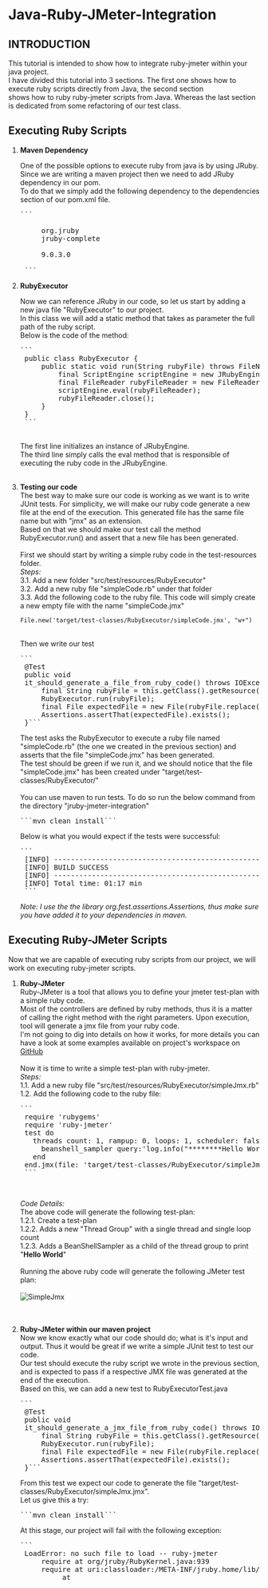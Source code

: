 # Java-Ruby-JMeter-Integration
INTRODUCTION
------------------------------------
This tutorial  is intended to show how to integrate ruby-jmeter within your java project.<br/>
I have divided this tutorial into 3 sections. The first one shows how to execute ruby scripts directly from Java, the second section <br/>
shows how to ruby ruby-jmeter scripts from Java. Whereas the last section is dedicated from some refactoring of our test class.<br/>

Executing Ruby Scripts
-------------------------------------

1. **Maven Dependency**

    One of the possible options to execute ruby from java is by using JRuby. <br/>
    Since we are writing a maven project then we need to add JRuby dependency in our pom. <br/>
    To do that we simply add the following dependency to the dependencies section of our pom.xml file.<br/>
    <pre>```
    <dependency>
        <groupId>org.jruby</groupId>
        <artifactId>jruby-complete</artifactId><br/>
        <version>9.0.3.0</version><br/>
    </dependency>```</pre>

2. **RubyExecutor**

    Now we can reference JRuby in our code, so let us start by adding a new java file "RubyExecutor" to our project.<br/> 
    In this class we will add a static method that takes as parameter the full path of the ruby script. <br/>
    Below is the code of the method: <br/>
    <pre>```
    public class RubyExecutor {
        public static void run(String rubyFile) throws FileNotFoundException, ScriptException {
            final ScriptEngine scriptEngine = new JRubyEngineFactory().getScriptEngine();
            final FileReader rubyFileReader = new FileReader(rubyFilePath);
            scriptEngine.eval(rubyFileReader);
            rubyFileReader.close();
        }
    }
    ```</pre>
    <br/>
    The first line initializes an instance of JRubyEngine.<br/>
    The third line simply calls the eval method that is responsible of executing the ruby code in the JRubyEngine.<br/><br/>   
       
3. **Testing our code** <br/>
    The best way to make sure our code is working as we want is to write JUnit tests. 
    For simplicity, we will make our ruby code generate a new file at the end of the execution. This generated file has the same file name but with "jmx" as an extension.<br/>
    Based on that we should make our test call the method RubyExecutor.run() and assert that a new file has been generated.<br/> <br/>
    First we should start by writing a simple ruby code in the test-resources folder. <br/>
    *Steps:* <br/>
        3.1. Add a new folder "src/test/resources/RubyExecutor"     
        3.2. Add a new ruby file "simpleCode.rb" under that folder <br/>
        3.3. Add the following code to the ruby file. This code will simply create a new empty file with the name "simpleCode.jmx" <br/>
        <pre>`File.new('target/test-classes/RubyExecutor/simpleCode.jmx', "w+")`</pre> 
    <br/>
    Then we write our test <br/>
    <pre>```
    @Test
    public void
    it_should_generate_a_file_from_ruby_code() throws IOException, ScriptException {
        final String rubyFile = this.getClass().getResource("/RubyExecutor/simpleCode.rb").getFile();
        RubyExecutor.run(rubyFile);
        final File expectedFile = new File(rubyFile.replace("rb", "jmx"));
        Assertions.assertThat(expectedFile).exists();
    }```</pre>
   
    The test asks the RubyExecutor to execute a ruby file named "simpleCode.rb" (the one we created in the previous section) and asserts that the file "simpleCode.jmx" has been generated.<br/>
    The test should be green if we run it, and we should notice that the file "simpleCode.jmx" has been created under "target/test-classes/RubyExecutor/"<br/><br/>
    You can use maven to run tests. To do so run the below command from the directory "jruby-jmeter-integration" <br/>
    <pre>```mvn clean install```</pre>
    Below is what you would expect if the tests were successful: <br/>
    <pre>```
    [INFO] ------------------------------------------------------------------------
    [INFO] BUILD SUCCESS
    [INFO] ------------------------------------------------------------------------
    [INFO] Total time: 01:17 min
    ```</pre>
    *Note: I use the the library org.fest.assertions.Assertions, thus make sure you have added it to your dependencies in maven.*

Executing Ruby-JMeter Scripts
-------------------------------------

Now that we are capable of executing ruby scripts from our project, we will work on executing ruby-jmeter scripts. 

1. **Ruby-JMeter**<br/>
    Ruby-JMeter is a tool that allows you to define your jmeter test-plan with a simple ruby code. <br/>
    Most of the controllers are defined by ruby methods, thus it is a matter of calling the right method with the right parameters. Upon execution, tool will generate a jmx file from your ruby code. <br/> 
    I'm not going to dig into details on how it works, for more details you can have a look at some examples available on project's workspace on [GitHub](https://github.com/flood-io/ruby-jmeter)   
    <br/>
    Now it is time to write a simple test-plan with ruby-jmeter.<br/>
    *Steps:* <br/>
        1.1. Add a new ruby file "src/test/resources/RubyExecutor/simpleJmx.rb" <br/>
        1.2. Add the following code to the ruby file: <br/>
    <pre>```
    require 'rubygems'
    require 'ruby-jmeter'   
    test do
      threads count: 1, rampup: 0, loops: 1, scheduler: false do
        beanshell_sampler query:'log.info("********Hello World********");'
      end
    end.jmx(file: 'target/test-classes/RubyExecutor/simpleJmx.jmx')
    ```</pre><br/>
    *Code Details:* <br/>
    The above code will generate the following test-plan:<br/>
    1.2.1. Create a test-plan<br/>
    1.2.2. Adds a new "Thread Group" with a single thread and single loop count<br/>
    1.2.3. Adds a BeanShellSampler as a child of the thread group to print "********Hello World********"  
    <br/> 
    Running the above ruby code will generate the following JMeter test plan:<br/>     
    ![SimpleJmx](/src/test/resources/SimpleJmx.png)<br/>
    <br/>
    <br/>
    
2. **Ruby-JMeter within our maven project**<br/>
    Now we know exactly what our code should do; what is it's input and output. Thus it would be great if we write a simple JUnit test to test our code. <br/>
    Our test should execute the ruby script we wrote in the previous section, and is expected to pass if a respective JMX file was generated at the end of the execution.<br/>
    Based on this, we can add a new test to RubyExecutorTest.java 
    <pre>```
    @Test
    public void
    it_should_generate_a_jmx_file_from_ruby_code() throws IOException, ScriptException {
        final String rubyFile = this.getClass().getResource("/RubyExecutor/simpleJmx.rb").getFile();
        RubyExecutor.run(rubyFile);
        final File expectedFile = new File(rubyFile.replace("rb", "jmx"));
        Assertions.assertThat(expectedFile).exists();
    }```</pre>
    
    From this test we expect our code to generate the file "target/test-classes/RubyExecutor/simpleJmx.jmx". <br/>
    Let us give this a try: 
    <pre>```mvn clean install```</pre>
    At this stage, our project will fail with the following exception: 
    <pre>```
    LoadError: no such file to load -- ruby-jmeter
        require at org/jruby/RubyKernel.java:939
        require at uri:classloader:/META-INF/jruby.home/lib/ruby/stdlib/rubygems/core_ext/kernel_require.rb:54
            <top> at <script>:2
        Tests run: 2, Failures: 0, Errors: 1, Skipped: 0, Time elapsed: 11.657 sec <<< FAILURE!
        it_should_generate_a_jmx_file_from_ruby_code(RubyExecutorTest)  Time elapsed: 11.446 sec  <<< ERROR!
        javax.script.ScriptException: org.jruby.embed.EvalFailedException: (LoadError) no such file to load -- ruby-jmeter
            at org.jruby.embed.jsr223.JRubyEngine.wrapException(JRubyEngine.java:104)
            at org.jruby.embed.jsr223.JRubyEngine.eval(JRubyEngine.java:121)
            at org.jruby.embed.jsr223.JRubyEngine.eval(JRubyEngine.java:146)
    ```</pre>
    The exception is telling us that it couldn't execute ruby-jmeter. Maven wasn't able to locate the ruby-jmeter libraries as we haven't referenced it yet in any of our code. <br/>
    To fix this problem we will have to add more dependencies to our pom file! <br/>
    
3. **Ruby-Gems Dependency**<br/>
    RubyGems is a repository hosting ruby community's gems. Once referenced, maven will access this repository to sync the required ruby libraries locally to your project.<br/>
    In our case we are using the ruby-jmeter gems, to add dependency on that we should modify our pom file as follows: <br/>
    3.1. Add repository: This will be used by maven to download the gems from the specified url  
    <pre>```
    <repositories>
        <repository>
            <id>rubygems-releases</id>
            <url>http://rubygems-proxy.torquebox.org/releases</url>
        </repository>
    </repositories>
    ```</pre>
    3.2. Add dependency to ruby-jmeter
    <pre>```
    <dependency>
        <groupId>rubygems</groupId>
        <artifactId>ruby-jmeter</artifactId>
        <version>2.13.8</version>
        <type>gem</type>
    </dependency>
    ```</pre>
    3.3. Add a build step: 
    <pre>```
    <build>
        <plugins>
            <plugin>
                <groupId>de.saumya.mojo</groupId>
                <artifactId>gem-maven-plugin</artifactId>
                <version>1.1.3</version>
                <extensions>true</extensions>
                <executions>
                    <execution>
                        <goals>
                            <goal>initialize</goal>
                        </goals>
                    </execution>
                </executions>
                <configuration>
                    <includeRubygemsInResources>true</includeRubygemsInResources>
                </configuration>
            </plugin>
        </plugins>
    </build>
    ```</pre>
    3.4. Rerun maven
    <pre>```mvn clean install```</pre>
    We should get a Build Success
    <pre>```-------------------------------------------------------
     T E S T S
    -------------------------------------------------------
    Running RubyExecutorTest
    I, [2015-12-23T17:27:19.643000 #7564]  INFO -- : Test plan saved to: target/test-classes/RubyExecutor/simpleJmx.jmx
    Tests run: 2, Failures: 0, Errors: 0, Skipped: 0, Time elapsed: 7.278 sec
    Results :
    Tests run: 2, Failures: 0, Errors: 0, Skipped: 0
    [INFO]
    [INFO] --- maven-jar-plugin:2.4:jar (default-jar) @ java-ruby-jmeter-integration ---
    [INFO] Building jar: D:\Dev\java\workspace\GitHub\sample-projects\jruby-jmeter-integration\target\java-ruby-jmeter-integration-1.0-SNAPSHOT.jar
    [INFO]
    [INFO] --- maven-install-plugin:2.4:install (default-install) @ java-ruby-jmeter-integration ---
    [INFO] Installing D:\Dev\java\workspace\GitHub\sample-projects\jruby-jmeter-integration\target\java-ruby-jmeter-integration-1.0-SNAPSHOT.jar to D:\Dev\maven_repo\aatwi\github\java-ruby-jmeter-integration\1.0-SNAPSHOT\java-ruby-jmeter-integration-1.0-SNAPSHOT.jar
    [INFO] Installing D:\Dev\java\workspace\GitHub\sample-projects\jruby-jmeter-integration\pom.xml to D:\Dev\maven_repo\aatwi\github\java-ruby-jmeter-integration\1.0-SNAPSHOT\java-ruby-jmeter-integration-1.0-SNAPSHOT.pom
    [INFO] ------------------------------------------------------------------------
    [INFO] BUILD SUCCESS
    [INFO] ------------------------------------------------------------------------
    ```</pre>   
           
Code Refactoring
-------------------------------------
The last part of this tutorial is to do some code refactoring to our test. Although it isn't really essential here, but it is a habit!!<br/>
If we look at our current code, we can notice that there is some code duplication in the 2 tests. <br/>
One thing we can do here is extracting the method "assertJmxFileExists" to remove this duplication.<br/> 
Our new method will take the responsibility of calling RubyExecutor.run and asserting the generation of the JMX file.  <br/><br/>
The code below shows the difference before and after refactoring.<br/>
    Before Refactoring:<pre>```
@Test
public void
it_should_generate_a_file_from_ruby_code() throws IOException, ScriptException {
    final String rubyFile = this.getClass().getResource("/RubyExecutor/simpleCode.rb").getFile();
    RubyExecutor.run(rubyFile);
    final File expectedFile = new File(rubyFile.replace("rb", "jmx"));
    Assertions.assertThat(expectedFile).exists();
}  
@Test
public void
it_should_generate_a_jmx_file_from_ruby_code() throws IOException, ScriptException {
    final String rubyFile = this.getClass().getResource("/RubyExecutor/simpleJmx.rb").getFile();
    RubyExecutor.run(rubyFile);
    final File expectedFile = new File(rubyFile.replace("rb", "jmx"));
    Assertions.assertThat(expectedFile).exists();
}
```</pre>  
After Refactoring:<pre>```
@Test
public void
it_should_generate_a_file_from_ruby_code() throws IOException, ScriptException {
    assertJmxFileExists("simpleCode.rb");
}
@Test
public void
it_should_generate_a_jmx_file_from_ruby_code() throws IOException, ScriptException {
    assertJmxFileExists("simpleJmx.rb");
}
private void assertJmxFileExists(final String rubyScript) throws IOException, ScriptException {
    final String rubyFile = this.getClass().getResource("/RubyExecutor/" + rubyScript).getFile();
    RubyExecutor.run(rubyFile);
    final File expectedJmxFile = new File(rubyFile.replace("rb", "jmx"));
    Assertions.assertThat(expectedJmxFile).exists();
}
```</pre>   
We can do more refactoring, but I think it is not worth at this point. The code is simple and can be easily read and understood. <br/>
Finally, rerun maven to make sure that nothing was broken with this refactoring.<br/>
 <br/>    
**References**<br/>
[ruby-jmeter](https://github.com/flood-io/ruby-jmeter) <br/>
[Apache Jmeter](http://jmeter.apache.org/)<br/>
[RubyGems](https://rubygems.org/)<br/>